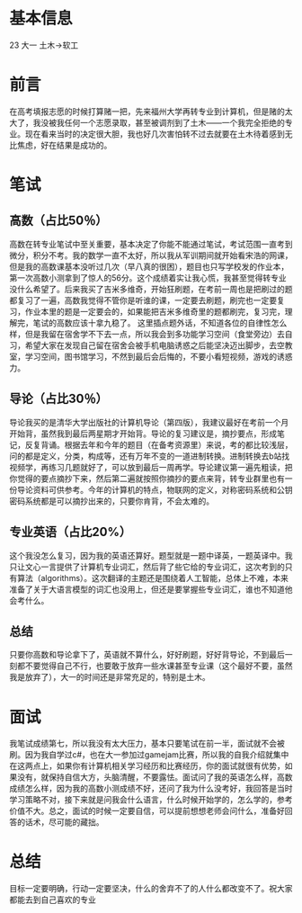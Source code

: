 # 基本信息
23 大一 土木→软工

# 前言
在高考填报志愿的时候打算赌一把，先来福州大学再转专业到计算机，但是赌的太大了，我没被我任何一个志愿录取，甚至被调剂到了土木——一个我完全拒绝的专业。现在看来当时的决定很大胆，我也好几次害怕转不过去就要在土木待着感到无比焦虑，好在结果是成功的。

# 笔试
## 高数（占比50％）
高数在转专业笔试中至关重要，基本决定了你能不能通过笔试，考试范围一直考到微分，积分不考。我的数学一直不太好，所以我从军训期间就开始看宋浩的网课，但是我的高数课基本没听过几次（早八真的很困），题目也只写学校发的作业本，第一次高数小测拿到了惊人的56分。这个成绩着实让我心慌，我甚至觉得转专业没什么希望了。后来我买了吉米多维奇，开始狂刷题，在考前一周也是把刷过的题都复习了一遍，高数我觉得不管你是听谁的课，一定要去刷题，刷完也一定要复习，作业本里的题是一定要会的，如果能把吉米多维奇里的题都刷完，复习完，理解完，笔试的高数应该十拿九稳了。
这里插点题外话，不知道各位的自律性怎么样，但是我留在宿舍学不下去一点，所以我会到多功能学习空间（食堂旁边）去自习，希望大家在发现自己留在宿舍会被手机电脑诱惑之后能坚决迈出脚步，去空教室，学习空间，图书馆学习，不然到最后会后悔的，不要小看短视频，游戏的诱惑力。
## 导论（占比30％）
导论我买的是清华大学出版社的计算机导论（第四版），我建议最好在考前一个月开始背，虽然我到最后两星期才开始背。导论的复习建议是，摘抄要点，形成笔记，反复背诵。根据去年和今年的题目（在备考资源里）来说，考的都比较浅层，问的都是定义，分类，构成等，还有万年不变的一道进制转换。进制转换去b站找视频学，再练习几题就好了，可以放到最后一周再学。导论建议第一遍先粗读，把你觉得的要点摘抄下来，然后第二遍就按照你摘抄的要点来背，转专业群里也有一份导论资料可供参考。今年的计算机的特点，物联网的定义，对称密码系统和公钥密码系统都是可以摘抄出来的，只要你肯背，不会太难的。
## 专业英语（占比20%）
这个我没怎么复习，因为我的英语还算好。题型就是一题中译英，一题英译中。我只让文心一言提供了计算机专业词汇，然后背了些它给的专业词汇，这次考到的只有算法（algorithms）。这次翻译的主题还是围绕着人工智能，总体上不难，本来准备了关于大语言模型的词汇也没用上，但还是要掌握些专业词汇，谁也不知道他会考什么。

## 总结
只要你高数和导论拿下了，英语就不算什么，好好刷题，好好背导论，不到最后一刻都不要觉得自己不行，也要敢于放弃一些水课甚至专业课（这个最好不要，虽然我是放弃了），大一的时间还是非常充足的，特别是土木。

# 面试
我笔试成绩第七，所以我没有太大压力，基本只要笔试在前一半，面试就不会被刷。因为我自学过c#，也在大一参加过gamejam比赛，所以我的自我介绍就集中在这两点上，如果你有计算机相关学习经历和比赛经历，你的面试就很有优势，如果没有，就保持自信大方，头脑清醒，不要露怯。面试问了我的英语怎么样，高数成绩怎么样，因为我的高数小测成绩不好，还问了我为什么没考好，我回答是当时学习策略不对，接下来就是问我会什么语言，什么时候开始学的，怎么学的，参考价值不大。总之，面试的时候一定要自信，可以提前想想老师会问什么，准备好回答的话术，尽可能的藏拙。

# 总结
目标一定要明确，行动一定要坚决，什么的舍弃不了的人什么都改变不了。祝大家都能去到自己喜欢的专业
